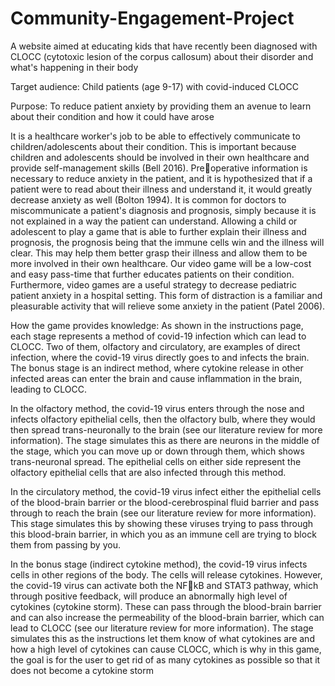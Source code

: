 # Community-Engagement-Project
A website aimed at educating kids that have recently been diagnosed with CLOCC (cytotoxic lesion of the corpus callosum) about their disorder and what's happening in their body

Target audience: Child patients (age 9-17) with covid-induced CLOCC

Purpose: To reduce patient anxiety by providing them an avenue to learn about their condition and how it could have arose

It is a healthcare worker's job to be able to effectively communicate to children/adolescents about their condition. This is important because children and adolescents should be involved in their own healthcare and provide self-management skills (Bell 2016). Preoperative information is necessary to reduce anxiety in the patient, and it is hypothesized that if a patient were to read about their illness and understand it, it would greatly decrease anxiety as well (Bolton 1994). It is common for doctors to miscommunicate a patient's diagnosis and prognosis, simply because it is not explained in a way the patient can understand. Allowing a child or adolescent to play a game that is able to further explain their illness and prognosis, the prognosis being that the immune cells win and the illness will clear. This may help them better  grasp their illness and allow them to be more involved in their own healthcare. Our video game will be a low-cost and easy pass-time that further educates patients on their condition. Furthermore, video games are a useful strategy to decrease pediatric patient anxiety in a hospital setting. This form of distraction is a familiar and pleasurable activity that will relieve some anxiety in the patient (Patel 2006).

How the game provides knowledge: As shown in the instructions page, each stage represents a method of covid-19 infection which can lead to CLOCC. Two of them, olfactory and circulatory, are examples of direct infection, where the covid-19 virus directly goes to and infects the brain. The bonus stage is an indirect method, where cytokine release in other infected areas can enter the brain and cause 
inflammation in the brain, leading to CLOCC.

In the olfactory method, the covid-19 virus enters through the nose and infects olfactory epithelial cells, then the olfactory bulb, where they would then spread trans-neuronally to the brain (see our literature review for more information). The stage simulates this as there are neurons in the middle of the stage, which you can move up or down through them, which shows trans-neuronal spread. The epithelial cells on either side represent the olfactory epithelial cells that are also infected through this method.

In the circulatory method, the covid-19 virus infect either the epithelial cells of the blood-brain barrier or the blood-cerebrospinal fluid barrier and pass through to reach the brain (see our literature review for more information). This stage simulates this by showing these viruses trying 
to pass through this blood-brain barrier, in which you as an immune cell are trying to block them from passing by you.

In the bonus stage (indirect cytokine method), the covid-19 virus infects cells in other regions of the body. The cells will release cytokines. However, the covid-19 virus can activate both the NFkB and STAT3 pathway, which through positive feedback, will produce an abnormally high level of cytokines (cytokine storm). These can pass through the blood-brain barrier and can also increase the permeability of the blood-brain barrier, which can lead to CLOCC (see our literature review for more information). The stage simulates this as the instructions let them know of what cytokines are and how a high level of cytokines can cause CLOCC, which is why in this game, the goal is for the user to get rid of as many cytokines as possible so that it does not become a cytokine storm
